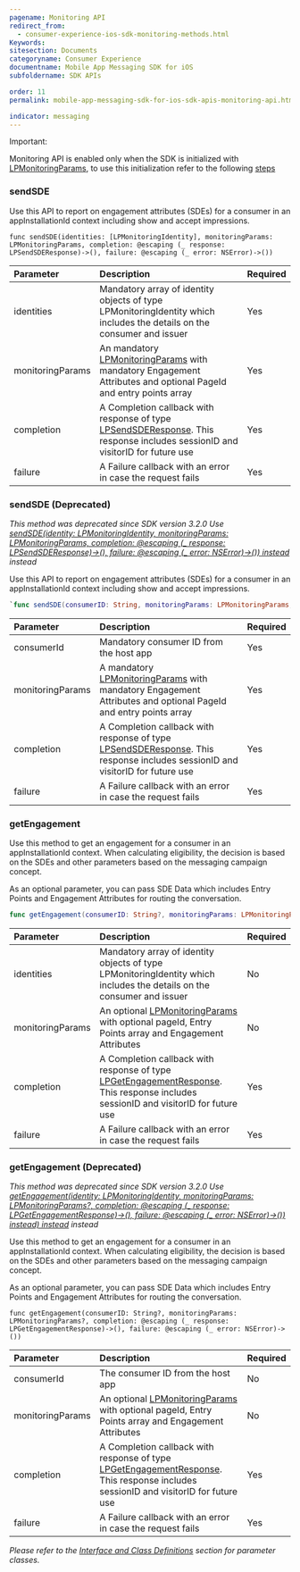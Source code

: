 ```yaml
---
pagename: Monitoring API
redirect_from:
  - consumer-experience-ios-sdk-monitoring-methods.html
Keywords:
sitesection: Documents
categoryname: Consumer Experience
documentname: Mobile App Messaging SDK for iOS
subfoldername: SDK APIs

order: 11
permalink: mobile-app-messaging-sdk-for-ios-sdk-apis-monitoring-api.html

indicator: messaging
---
```


<div class="important">
Important:

Monitoring API is enabled only when the SDK is initialized with [LPMonitoringParams](consumer-experience-ios-sdk-interfacedefinitions.html), to use this initialization refer to the following [steps](consumer-experience-ios-sdk-quick-start.html#step-4-optional-initialization-with-monitoring-params)

</div>

### sendSDE

Use this API to report on engagement attributes (SDEs) for a consumer in an appInstallationId context including show and accept impressions.


`func sendSDE(identities: [LPMonitoringIdentity], monitoringParams: LPMonitoringParams, completion: @escaping (_ response: LPSendSDEResponse)->(), failure: @escaping (_ error: NSError)->())`

| Parameter | Description | Required |
| :--- | :--- | :--- |
| identities | Mandatory array of identity objects of type LPMonitoringIdentity which includes the details on the consumer and issuer | Yes |
| monitoringParams | An mandatory [LPMonitoringParams](consumer-experience-ios-sdk-interfacedefinitions.html) with mandatory Engagement Attributes and optional PageId and entry points array  | Yes |
| completion | A Completion callback with response of type [LPSendSDEResponse](consumer-experience-ios-sdk-interfacedefinitions.html). This response includes sessionID and visitorID for future use |  Yes |
| failure | A Failure callback with an error in case the request fails |  Yes |

### sendSDE (Deprecated)
*This method was deprecated since SDK version 3.2.0 Use [sendSDE(identity: LPMonitoringIdentity, monitoringParams: LPMonitoringParams, completion: @escaping (_ response: LPSendSDEResponse)->(), failure: @escaping (_ error: NSError)->()) instead](consumer-experience-ios-sdk-methods.html#sendSDE) instead*

Use this API to report on engagement attributes (SDEs) for a consumer in an appInstallationId context including show and accept impressions.

```swift
`func sendSDE(consumerID: String, monitoringParams: LPMonitoringParams, completion: @escaping (_ response: LPSendSDEResponse)->(), failure: @escaping (_ error: NSError)->())`
```

| Parameter | Description | Required |
| :--- | :--- | :--- |
| consumerId | Mandatory consumer ID from the host app | Yes |
| monitoringParams | A mandatory [LPMonitoringParams](consumer-experience-ios-sdk-interfacedefinitions.html) with mandatory Engagement Attributes and optional PageId and entry points array  | Yes |
| completion | A Completion callback with response of type [LPSendSDEResponse](consumer-experience-ios-sdk-interfacedefinitions.html). This response includes sessionID and visitorID for future use |  Yes |
| failure | A Failure callback with an error in case the request fails |  Yes |


### getEngagement

Use this method to get an engagement for a consumer in an appInstallationId context. When calculating eligibility, the decision is based on the SDEs and other parameters based on the messaging campaign concept.

As an optional parameter, you can pass SDE Data which includes Entry Points and Engagement Attributes for routing the conversation.

```swift
func getEngagement(consumerID: String?, monitoringParams: LPMonitoringParams?, completion: @escaping (_ response: LPGetEngagementResponse)->(), failure: @escaping (_ error: NSError)->())
```

| Parameter | Description | Required |
| :--- | :--- | :--- |
| identities | Mandatory array of identity objects of type LPMonitoringIdentity which includes the details on the consumer and issuer | No |
| monitoringParams | An optional [LPMonitoringParams](consumer-experience-ios-sdk-interfacedefinitions.html) with optional pageId, Entry Points array and Engagement Attributes | No |
| completion | A Completion callback with response of type [LPGetEngagementResponse](consumer-experience-ios-sdk-interfacedefinitions.html). This response includes sessionID and visitorID for future use |  Yes |
| failure | A Failure callback with an error in case the request fails |  Yes |

### getEngagement (Deprecated)
*This method was deprecated since SDK version 3.2.0 Use [getEngagement(identity: LPMonitoringIdentity, monitoringParams: LPMonitoringParams?, completion: @escaping (_ response: LPGetEngagementResponse)->(), failure: @escaping (_ error: NSError)->()) instead) instead](consumer-experience-ios-sdk-methods.html#getEngagement) instead*

Use this method to get an engagement for a consumer in an appInstallationId context. When calculating eligibility, the decision is based on the SDEs and other parameters based on the messaging campaign concept.

As an optional parameter, you can pass SDE Data which includes Entry Points and Engagement Attributes for routing the conversation.

`func getEngagement(consumerID: String?, monitoringParams: LPMonitoringParams?, completion: @escaping (_ response: LPGetEngagementResponse)->(), failure: @escaping (_ error: NSError)->())`

| Parameter | Description | Required |
| :--- | :--- | :--- |
| consumerId | The consumer ID from the host app | No |
| monitoringParams | An optional [LPMonitoringParams](consumer-experience-ios-sdk-interfacedefinitions.html) with optional pageId, Entry Points array and Engagement Attributes | No |
| completion | A Completion callback with response of type [LPGetEngagementResponse](consumer-experience-ios-sdk-interfacedefinitions.html). This response includes sessionID and visitorID for future use |  Yes |
| failure | A Failure callback with an error in case the request fails |  Yes |


*Please refer to the [Interface and Class Definitions](consumer-experience-ios-sdk-interfacedefinitions.html) section for parameter classes.*
